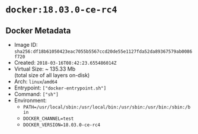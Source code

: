 # `docker:18.03.0-ce-rc4`

## Docker Metadata

- Image ID: `sha256:df18b61050423eac7055b5567ccd20de55e1127fda52da89367579ab0086f720`
- Created: `2018-03-16T08:42:23.655486014Z`
- Virtual Size: ~ 135.33 Mb  
  (total size of all layers on-disk)
- Arch: `linux`/`amd64`
- Entrypoint: `["docker-entrypoint.sh"]`
- Command: `["sh"]`
- Environment:
  - `PATH=/usr/local/sbin:/usr/local/bin:/usr/sbin:/usr/bin:/sbin:/bin`
  - `DOCKER_CHANNEL=test`
  - `DOCKER_VERSION=18.03.0-ce-rc4`
